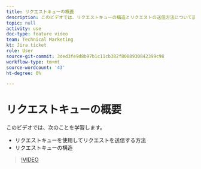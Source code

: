 ```yaml
---
title: リクエストキューの概要
description: このビデオでは、リクエストキューの構造とリクエストの送信方法について説明します。
topic: null
activity: use
doc-type: feature video
team: Technical Marketing
kt: Jira ticket
role: User
source-git-commit: 3ded3fe9d8b97b1c11cb382f8088930842399c98
workflow-type: tm+mt
source-wordcount: '43'
ht-degree: 0%

---
```


# リクエストキューの概要

このビデオでは、次のことを学習します。

* リクエストキューを使用してリクエストを送信する方法
* リクエストキューの構造

>[!VIDEO](https://video.tv.adobe.com/v/335220/?quality=12)
